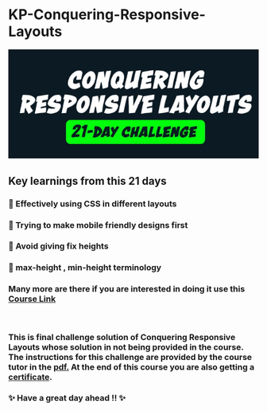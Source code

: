 # **KP-Conquering-Responsive-Layouts**

![Anand repo KP-Conquering-Responsive-Layouts poster ](./Assets/Images/poster.jpg?raw=true "Title")

## **Key learnings from this 21 days**

### 💫 Effectively using CSS in different layouts

### 💫 Trying to make mobile friendly designs first

### 💫 Avoid giving fix heights

### 💫 max-height , min-height terminology

### Many more are there if you are interested in doing it use this [Course Link](https://courses.kevinpowell.co/conquering-responsive-layouts)

<br>

### This is final challenge solution of Conquering Responsive Layouts whose solution in not being provided in the course. <br> The instructions for this challenge are provided by the course tutor in the [pdf.]() At the end of this course you are also getting a [certificate](./Assets/pdf/CRL-certificate.pdf). <br>

### **✨ Have a great day ahead !! ✨**
